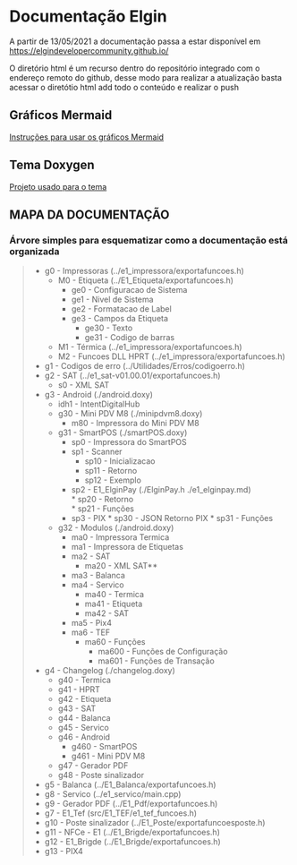 # Documentação Elgin
A partir de 13/05/2021 a documentação passa a estar disponível em
https://elgindevelopercommunity.github.io/

O diretório html é um recurso dentro do repositório integrado com o endereço
remoto do github, desse modo para realizar a atualização basta acessar o diretótio html
add todo o conteúdo e realizar o push

## Gráficos Mermaid
[Instruções para usar os gráficos Mermaid](https://github.com/tttapa/doxygen-mermaid)

## Tema Doxygen
[Projeto usado para o tema](https://jothepro.github.io/doxygen-awesome-css/)

## MAPA DA DOCUMENTAÇÃO
### Árvore simples para esquematizar como a documentação está organizada

> * g0 - Impressoras (../e1_impressora/exportafuncoes.h)<br>
>   * M0 - Etiqueta (../E1_Etiqueta/exportafuncoes.h)<br>
>      * ge0 - Configuracao de Sistema<br>
>       * ge1 - Nivel de Sistema<br>
>       * ge2 - Formatacao de Label<br>
>       * ge3 - Campos da Etiqueta<br>
>           * ge30 - Texto<br>
>           * ge31 - Codigo de barras<br>
>    * M1 - Térmica (../e1_impressora/exportafuncoes.h)<br>
>    * M2 - Funcoes DLL HPRT (../e1_impressora/exportafuncoes.h)<br>
> * g1 - Codigos de erro (../Utilidades/Erros/codigoerro.h)<br>
> * g2 - SAT (../e1_sat-v01.00.01/exportafuncoes.h)<br>
>    * s0 - XML SAT<br>
> * g3 - Android (./android.doxy)<br>
>    * idh1 - IntentDigitalHub
>    * g30 - Mini PDV M8 (./minipdvm8.doxy)<br>
>        * m80 - Impressora do Mini PDV M8<br>
>    * g31 - SmartPOS (./smartPOS.doxy)<br>
>        * sp0 - Impressora do SmartPOS<br>
>        * sp1 - Scanner<br>
>            * sp10 - Inicializacao<br>
>            * sp11 - Retorno<br>
>            * sp12 - Exemplo<br>
> 	   * sp2 - E1_ElginPay (./ElginPay.h ./e1_elginpay.md)<br>
>            * sp20 - Retorno<br>
>            * sp21 - Funções<br>
>      * sp3 - PIX
>            * sp30 - JSON Retorno PIX
>            * sp31 - Funções
>    * g32 - Modulos (./android.doxy)<br>
>        * ma0 - Impressora Termica<br>
>        * ma1 - Impressora de Etiquetas<br>
>        * ma2 - SAT<br>
>            * ma20 - XML SAT**<br>
>        * ma3 - Balanca<br>
>        * ma4 - Servico<br>
>            * ma40 - Termica<br>
>            * ma41 - Etiqueta<br>
>            * ma42 - SAT<br>
>        * ma5 - Pix4
>        * ma6 - TEF
>            * ma60 - Funções
>               * ma600 - Funções de Configuração
>               * ma601 - Funções de Transação
> * g4 - Changelog (./changelog.doxy)<br>
>    * g40 - Termica<br>
>    * g41 - HPRT<br>
>    * g42 - Etiqueta<br>
>    * g43 - SAT<br>
>    * g44 - Balanca<br>
>    * g45 - Servico<br>
>    * g46 - Android<br>
>        * g460 - SmartPOS<br>
>        * g461 - Mini PDV M8<br>
>    * g47 - Gerador PDF<br>
>    * g48 - Poste sinalizador<br>
> * g5 - Balanca (../E1_Balanca/exportafuncoes.h)<br>
> * g8 - Servico (../e1_servico/main.cpp)<br>
> * g9 - Gerador PDF (../E1_Pdf/exportafuncoes.h)<br>
> * g7 - E1_Tef (src/E1_TEF/e1_tef_funcoes.h)<br>
> * g10 - Poste sinalizador (../E1_Poste/exportafuncoesposte.h)<br>
> * g11 - NFCe - E1 (../E1_Brigde/exportafuncoes.h)<br>
> * g12 - E1_Brigde (../E1_Brigde/exportafuncoes.h)<br>
> * g13 - PIX4